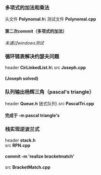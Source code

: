 ### 多项式的加法和乘法

头文件 **Polynomal.h**\\
测试文件 **Polynomal.cpp**

#### 第二次commit（多项式的加法）
*未通过windows测试*

### 循环链表解决约瑟夫问题

header **CirLinkedList.h**\\
src **Joseph.cpp**
#### (Joseph solved)


### 队列输出杨辉三角（pascal's triangle）

header **Queue.h** 链式队列\\
src **PascalTri.cpp**
#### 完成于 -m pascal triangle's


### 栈实现逆波兰式

header **stack.h** <br>
src **RPN.cpp**

#### commit -m 'realize bracketmatch'
src **BracketMatch.cpp**
